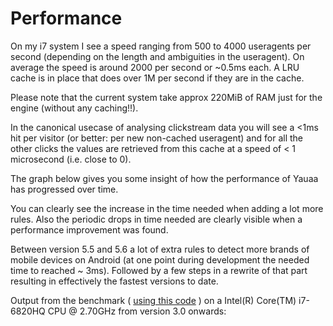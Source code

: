 Performance
===========
On my i7 system I see a speed ranging from 500 to 4000 useragents per second (depending on the length and ambiguities in the useragent).
On average the speed is around 2000 per second or ~0.5ms each.
A LRU cache is in place that does over 1M per second if they are in the cache.

Please note that the current system take approx 220MiB of RAM just for the engine (without any caching!!).

In the canonical usecase of analysing clickstream data you will see a <1ms hit per visitor (or better: per new non-cached useragent)
and for all the other clicks the values are retrieved from this cache at a speed of < 1 microsecond (i.e. close to 0).

The graph below gives you some insight of how the performance of Yauaa has progressed over time.

You can clearly see the increase in the time needed when adding a lot more rules. 
Also the periodic drops in time needed are clearly visible when a performance improvement was found.

Between version 5.5 and 5.6 a lot of extra rules to detect more brands of mobile devices on Android (at one point during development the needed time to reached ~ 3ms).
Followed by a few steps in a rewrite of that part resulting in effectively the fastest versions to date.

Output from the benchmark ( [using this code](https://github.com/nielsbasjes/yauaa/blob/master/benchmarks/src/test/java/nl/basjes/parse/useragent/benchmarks/RunBenchmarks.java) ) on a Intel(R) Core(TM) i7-6820HQ CPU @ 2.70GHz from version 3.0 onwards:

<div id="curve_chart" style="height: 1000px"></div>
<script type="text/javascript" src="https://www.gstatic.com/charts/loader.js"></script>
<script type="text/javascript" src="PerformanceGraph.js"></script>
<script type="text/javascript" >google.charts.load('current', {'packages':['corechart']});
google.charts.setOnLoadCallback(drawChart);
</script>
